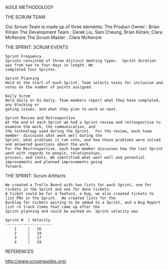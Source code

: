 
AGILE METHODOLOGY

THE SCRUM TEAM

  Our Scrum Team is made up of three elements:
    The Product Owner : Brian Kilrain
    The Development Team : Derek Liu, Sam Cheung, Brian Kilrain, Clara McKenzie
    The Scrum Master : Clara McKenzie

THE SPRINT: SCRUM EVENTS

    Sprint Frequency
    Sprints consisted of three distinct meeting types.  Sprint duration was from two to four days in length. We 
    completed four Sprints.

    Sprint Planning
    Held at the start of each Sprint. Team selects tasks for inclusion and 
    votes on the number of points assigned.

    Daily Scrum
    Held daily or bi-daily. Team members report what they have completed, any blocking or 
    gating issues, and what they plan to work on next.
    
    Sprint Review and Retrospective
    At the end of each Sprint we had a Sprint review and retrospective to examine the work, the communication, and 
    the technology used during the Sprint.  For the review, each team member  discusses what went well during the 
    Sprint, what problems it ran into, and how those problems were solved and answered questions about the work. 
    For the Restrospective, each team member discusses how the last Sprint went with regards to people, relationships, 
    process, and tools. We identified what went well and potential improvements and planned improvements going 
    forward.

THE SPRINT: Scrum Artifacts

    We created a Trello Board with two lists for each Sprint, one for tickets in the Sprint and one for done tickets. 
    A ticket could be for a feature, a bug, we also created tickets to list PRs in the Sprint.  We created lists for the 
    Backlog for tickets waiting to be added to a Sprint, and a Bug Report list ro track items that came up after the 
    Sprint planning and could be worked on. Sprint velocity was

    Sprint #  | Velocity
    ---------------------
        1     |   16
        2     |   19
        3     |   17
        4     |   19
  

REFERENCES

http://www.scrumguides.org/
